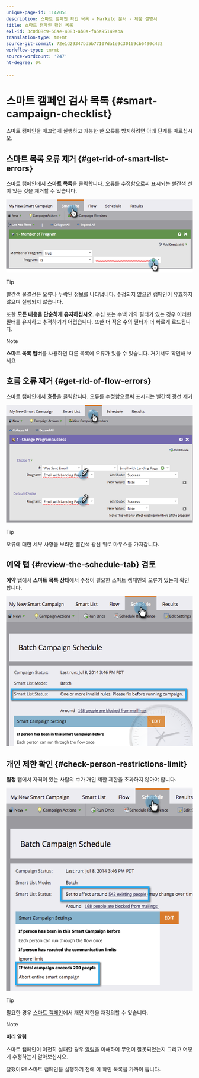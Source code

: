 ```yaml
---
unique-page-id: 1147051
description: 스마트 캠페인 확인 목록 - Marketo 문서 - 제품 설명서
title: 스마트 캠페인 확인 목록
exl-id: 3c0d08c9-66ae-4083-ab0a-fa5a95149aba
translation-type: tm+mt
source-git-commit: 72e1d29347bd5b77107da1e9c30169cb6490c432
workflow-type: tm+mt
source-wordcount: '247'
ht-degree: 0%

---
```


# 스마트 캠페인 검사 목록 {#smart-campaign-checklist}

스마트 캠페인을 매끄럽게 실행하고 가능한 한 오류를 방지하려면 아래 단계를 따르십시오.

## 스마트 목록 오류 제거 {#get-rid-of-smart-list-errors}

스마트 캠페인에서 **스마트 목록**&#x200B;을 클릭합니다. 오류를 수정함으로써 표시되는 빨간색 선이 있는 것을 제거할 수 있습니다.

![](assets/image2014-9-22-16-3a9-3a13.png)

>[!TIP]
>
>빨간색 물결선은 오류나 누락된 정보를 나타냅니다. 수정되지 않으면 캠페인이 유효하지 않으며 실행되지 않습니다.
>
>또한 **모든 내용을 단순하게 유지하십시오**. 수십 또는 수백 개의 필터가 있는 경우 이러한 필터를 유지하고 추적하기가 어렵습니다. 또한 더 적은 수의 필터가 더 빠르게 로드됩니다.

>[!NOTE]
>
>**스마트 목록 멤버**&#x200B;를 사용하면 다른 목록에 오류가 있을 수 있습니다. 거기서도 확인해 보세요

## 흐름 오류 제거 {#get-rid-of-flow-errors}

스마트 캠페인에서 **흐름**&#x200B;을 클릭합니다. 오류를 수정함으로써 표시되는 빨간색 광선 제거

![](assets/image2014-9-22-16-3a10-3a49.png)

>[!TIP]
>
>오류에 대한 세부 사항을 보려면 빨간색 광선 위로 마우스를 가져갑니다.

## 예약 탭 {#review-the-schedule-tab} 검토

**예약** 탭에서 **스마트** **목록** **상태**&#x200B;에서 수정이 필요한 스마트 캠페인의 오류가 있는지 확인합니다.

![](assets/three.png)

## 개인 제한 확인 {#check-person-restrictions-limit}

**일정** 탭에서 자격이 있는 사람의 수가 개인 제한 제한을 초과하지 않아야 합니다.

![](assets/four.png)

>[!TIP]
>
>필요한 경우 [스마트 캠페인](/help/marketo/product-docs/core-marketo-concepts/smart-campaigns/using-smart-campaigns/override-person-restrictions-in-a-smart-campaign.md)에서 개인 제한을 재정의할 수 있습니다.

>[!NOTE]
>
>**미리 알림**
>
>스마트 캠페인이 여전히 실패할 경우 [알림](/help/marketo/product-docs/core-marketo-concepts/miscellaneous/understanding-notifications.md)을 이해하여 무엇이 잘못되었는지 그리고 어떻게 수정하는지 알아보십시오.

잘했어요! 스마트 캠페인을 실행하기 전에 이 확인 목록을 가까이 둡니다.
